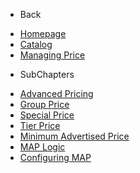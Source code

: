 - Back

* [Homepage](/)
* [Catalog](/UserGuide/Catalog/Index.md)
* [Managing Price](/UserGuide/Catalog/Managing_Price/Index.md)

- SubChapters

* [Advanced Pricing](/UserGuide/Catalog/Managing_Price/Advanced_Pricing/Index.md)
* [Group Price](/UserGuide/Catalog/Managing_Price/Advanced_Pricing/01_Group_Price.md)
* [Special Price](/UserGuide/Catalog/Managing_Price/Advanced_Pricing/02_Special_Price.md)
* [Tier Price](/UserGuide/Catalog/Managing_Price/Advanced_Pricing/03_Tier_Price.md)
* [Minimum Advertised Price](/UserGuide/Catalog/Managing_Price/Advanced_Pricing/04_Minimum_Advertised_Price.md)
* [MAP Logic](/UserGuide/Catalog/Managing_Price/Advanced_Pricing/05_MAP_Logic.md)
* [Configuring MAP](/UserGuide/Catalog/Managing_Price/Advanced_Pricing/06_Configuring_MAP.md)